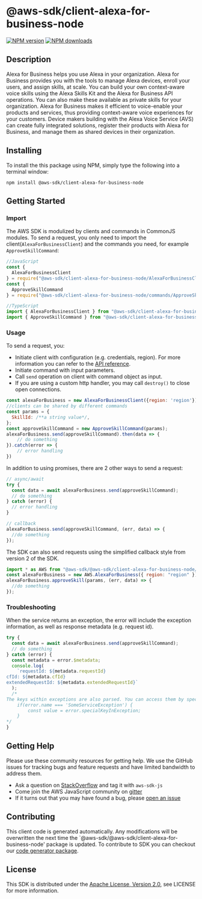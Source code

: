 # @aws-sdk/client-alexa-for-business-node

[![NPM version](https://img.shields.io/npm/v/@aws-sdk/client-alexa-for-business-node/preview.svg)](https://www.npmjs.com/package/@aws-sdk/client-alexa-for-business-node)
[![NPM downloads](https://img.shields.io/npm/dm/@aws-sdk/client-alexa-for-business-node.svg)](https://www.npmjs.com/package/@aws-sdk/client-alexa-for-business-node)

## Description

<p>Alexa for Business helps you use Alexa in your organization. Alexa for Business provides you with the tools to manage Alexa devices, enroll your users, and assign skills, at scale. You can build your own context-aware voice skills using the Alexa Skills Kit and the Alexa for Business API operations. You can also make these available as private skills for your organization. Alexa for Business makes it efficient to voice-enable your products and services, thus providing context-aware voice experiences for your customers. Device makers building with the Alexa Voice Service (AVS) can create fully integrated solutions, register their products with Alexa for Business, and manage them as shared devices in their organization. </p>

## Installing

To install the this package using NPM, simply type the following into a terminal window:

```
npm install @aws-sdk/client-alexa-for-business-node
```

## Getting Started

### Import

The AWS SDK is modulized by clients and commands in CommonJS modules. To send a request, you only need to import the client(`AlexaForBusinessClient`) and the commands you need, for example `ApproveSkillCommand`:

```javascript
//JavaScript
const {
  AlexaForBusinessClient
} = require("@aws-sdk/client-alexa-for-business-node/AlexaForBusinessClient");
const {
  ApproveSkillCommand
} = require("@aws-sdk/client-alexa-for-business-node/commands/ApproveSkillCommand");
```

```javascript
//TypeScript
import { AlexaForBusinessClient } from "@aws-sdk/client-alexa-for-business-node/AlexaForBusinessClient";
import { ApproveSkillCommand } from "@aws-sdk/client-alexa-for-business-node/commands/ApproveSkillCommand";
```

### Usage

To send a request, you:

- Initiate client with configuration (e.g. credentials, region). For more information you can refer to the [API reference][].
- Initiate command with input parameters.
- Call `send` operation on client with command object as input.
- If you are using a custom http handler, you may call `destroy()` to close open connections.

```javascript
const alexaForBusiness = new AlexaForBusinessClient({region: 'region'});
//clients can be shared by different commands
const params = {
  SkillId: /**a string value*/,
};
const approveSkillCommand = new ApproveSkillCommand(params);
alexaForBusiness.send(approveSkillCommand).then(data => {
    // do something
}).catch(error => {
    // error handling
})
```

In addition to using promises, there are 2 other ways to send a request:

```javascript
// async/await
try {
  const data = await alexaForBusiness.send(approveSkillCommand);
  // do something
} catch (error) {
  // error handling
}
```

```javascript
// callback
alexaForBusiness.send(approveSkillCommand, (err, data) => {
  //do something
});
```

The SDK can also send requests using the simplified callback style from version 2 of the SDK.

```javascript
import * as AWS from "@aws-sdk/@aws-sdk/client-alexa-for-business-node/AlexaForBusiness";
const alexaForBusiness = new AWS.AlexaForBusiness({ region: "region" });
alexaForBusiness.approveSkill(params, (err, data) => {
  //do something
});
```

### Troubleshooting

When the service returns an exception, the error will include the exception information, as well as response metadata (e.g. request id).

```javascript
try {
  const data = await alexaForBusiness.send(approveSkillCommand);
  // do something
} catch (error) {
  const metadata = error.$metadata;
  console.log(
    `requestId: ${metadata.requestId}
cfId: ${metadata.cfId}
extendedRequestId: ${metadata.extendedRequestId}`
  );
  /*
The keys within exceptions are also parsed. You can access them by specifying exception names:
    if(error.name === 'SomeServiceException') {
        const value = error.specialKeyInException;
    }
*/
}
```

## Getting Help

Please use these community resources for getting help. We use the GitHub issues for tracking bugs and feature requests and have limited bandwidth to address them.

- Ask a question on [StackOverflow](https://stackoverflow.com/questions/tagged/aws-sdk-js) and tag it with `aws-sdk-js`
- Come join the AWS JavaScript community on [gitter](https://gitter.im/aws/aws-sdk-js-v3)
- If it turns out that you may have found a bug, please [open an issue](https://github.com/aws/aws-sdk-js-v3/issues)

## Contributing

This client code is generated automatically. Any modifications will be overwritten the next time the `@aws-sdk/@aws-sdk/client-alexa-for-business-node' package is updated. To contribute to SDK you can checkout our [code generator package][].

## License

This SDK is distributed under the
[Apache License, Version 2.0](http://www.apache.org/licenses/LICENSE-2.0),
see LICENSE for more information.

[code generator package]: https://github.com/aws/aws-sdk-js-v3/tree/master/packages/service-types-generator
[api reference]: https://docs.aws.amazon.com/AWSJavaScriptSDK/latest/
